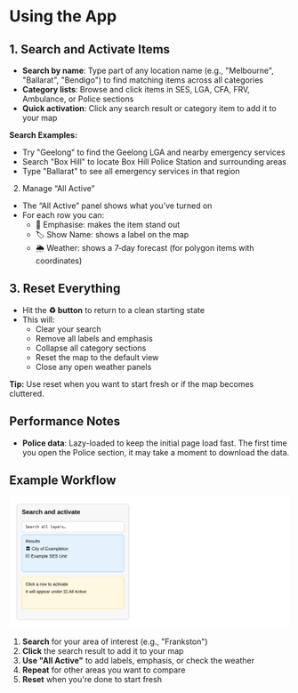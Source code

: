 # Using the App

## 1. Search and Activate Items

- **Search by name**: Type part of any location name (e.g., "Melbourne", "Ballarat", "Bendigo") to find matching items across all categories
- **Category lists**: Browse and click items in SES, LGA, CFA, FRV, Ambulance, or Police sections
- **Quick activation**: Click any search result or category item to add it to your map

**Search Examples:**
- Try "Geelong" to find the Geelong LGA and nearby emergency services
- Search "Box Hill" to locate Box Hill Police Station and surrounding areas
- Type "Ballarat" to see all emergency services in that region

2. Manage “All Active”

- The “All Active” panel shows what you’ve turned on
- For each row you can:
  - 📢 Emphasise: makes the item stand out
  - 🏷️ Show Name: shows a label on the map
  - 🌦️ Weather: shows a 7‑day forecast (for polygon items with coordinates)

## 3. Reset Everything

- Hit the **♻️ button** to return to a clean starting state
- This will:
  - Clear your search
  - Remove all labels and emphasis
  - Collapse all category sections
  - Reset the map to the default view
  - Close any open weather panels

**Tip:** Use reset when you want to start fresh or if the map becomes cluttered.

## Performance Notes

- **Police data**: Lazy-loaded to keep the initial page load fast. The first time you open the Police section, it may take a moment to download the data.

## Example Workflow

![Searching and activating a layer](docs/assets/search-activate.svg)

1. **Search** for your area of interest (e.g., "Frankston")
2. **Click** the search result to add it to your map
3. **Use "All Active"** to add labels, emphasis, or check the weather
4. **Repeat** for other areas you want to compare
5. **Reset** when you're done to start fresh
